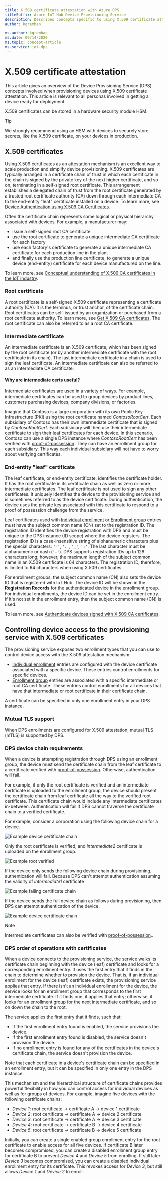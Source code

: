 ```yaml
---
title: X.509 certificate attestation with Azure DPS
titleSuffix: Azure IoT Hub Device Provisioning Service
description: Describes concepts specific to using X.509 certificate attestation with Device Provisioning Service (DPS) and IoT Hub
author: kgremban

ms.author: kgremban
ms.date: 09/14/2020
ms.topic: concept-article
ms.service: iot-dps
---
```


# X.509 certificate attestation

This article gives an overview of the Device Provisioning Service (DPS) concepts involved when provisioning devices using X.509 certificate attestation. This article is relevant to all personas involved in getting a device ready for deployment.

X.509 certificates can be stored in a hardware security module HSM.

> [!TIP]
> We strongly recommend using an HSM with devices to securely store secrets, like the X.509 certificate, on your devices in production.

## X.509 certificates

Using X.509 certificates as an attestation mechanism is an excellent way to scale production and simplify device provisioning. X.509 certificates are typically arranged in a certificate chain of trust in which each certificate in the chain is signed by the private key of the next higher certificate, and so on, terminating in a self-signed root certificate. This arrangement establishes a delegated chain of trust from the root certificate generated by a trusted root certificate authority (CA) down through each intermediate CA to the end-entity "leaf" certificate installed on a device. To learn more, see [Device Authentication using X.509 CA Certificates](../iot-hub/iot-hub-x509ca-overview.md). 

Often the certificate chain represents some logical or physical hierarchy associated with devices. For example, a manufacturer may:

- issue a self-signed root CA certificate
- use the root certificate to generate a unique intermediate CA certificate for each factory
- use each factory's certificate to generate a unique intermediate CA certificate for each production line in the plant
- and finally use the production line certificate, to generate a unique device (end-entity) certificate for each device manufactured on the line.

To learn more, see [Conceptual understanding of X.509 CA certificates in the IoT industry](../iot-hub/iot-hub-x509ca-concept.md). 

### Root certificate

A root certificate is a self-signed X.509 certificate representing a certificate authority (CA). It is the terminus, or trust anchor, of the certificate chain. Root certificates can be self-issued by an organization or purchased from a root certificate authority. To learn more, see [Get X.509 CA certificates](../iot-hub/tutorial-x509-scripts.md). The root certificate can also be referred to as a root CA certificate.

### Intermediate certificate

An intermediate certificate is an X.509 certificate, which has been signed by the root certificate (or by another intermediate certificate with the root certificate in its chain). The last intermediate certificate in a chain is used to sign the leaf certificate. An intermediate certificate can also be referred to as an intermediate CA certificate.

#### Why are intermediate certs useful?

Intermediate certificates are used in a variety of ways. For example, intermediate certificates can be used to group devices by product lines, customers purchasing devices, company divisions, or factories. 

Imagine that Contoso is a large corporation with its own Public Key Infrastructure (PKI) using the root certificate named *ContosoRootCert*. Each subsidiary of Contoso has their own intermediate certificate that is signed by *ContosoRootCert*. Each subsidiary will then use their intermediate certificate to sign their leaf certificates for each device. In this scenario, Contoso can use a single DPS instance where *ContosoRootCert* has been verified with [proof-of-possession](./how-to-verify-certificates.md). They can have an enrollment group for each subsidiary. This way each individual subsidiary will not have to worry about verifying certificates.

### End-entity "leaf" certificate

The leaf certificate, or end-entity certificate, identifies the certificate holder. It has the root certificate in its certificate chain as well as zero or more intermediate certificates. The leaf certificate is not used to sign any other certificates. It uniquely identifies the device to the provisioning service and is sometimes referred to as the device certificate. During authentication, the device uses the private key associated with this certificate to respond to a proof of possession challenge from the service.

Leaf certificates used with [Individual enrollment](./concepts-service.md#individual-enrollment) or [Enrollment group](./concepts-service.md#enrollment-group) entries must have the subject common name (CN) set to the registration ID. The registration ID identifies the device registration with DPS and must be unique to the DPS instance (ID scope) where the device registers. The registration ID is a case-insensitive string of alphanumeric characters plus the special characters: `'-'`, `'.'`, `'_'`, `':'`. The last character must be alphanumeric or dash (`'-'`). DPS supports registration IDs up to 128 characters long; however, the maximum length of the subject common name in an X.509 certificate is 64 characters. The registration ID, therefore, is limited to 64 characters when using X.509 certificates.

For enrollment groups, the subject common name (CN) also sets the device ID that is registered with IoT Hub. The device ID will be shown in the **Registration Records** for the authenticated device in the enrollment group. For individual enrollments, the device ID can be set in the enrollment entry. If it's not set in the enrollment entry, then the subject common name (CN) is used.

To learn more, see [Authenticate devices signed with X.509 CA certificates](../iot-hub/iot-hub-x509ca-overview.md#authenticate-devices-signed-with-x509-ca-certificates).

## Controlling device access to the provisioning service with X.509 certificates

The provisioning service exposes two enrollment types that you can use to control device access with the X.509 attestation mechanism:  

- [Individual enrollment](./concepts-service.md#individual-enrollment) entries are configured with the device certificate associated with a specific device. These entries control enrollments for specific devices.
- [Enrollment group](./concepts-service.md#enrollment-group) entries are associated with a specific intermediate or root CA certificate. These entries control enrollments for all devices that have that intermediate or root certificate in their certificate chain.

A certificate can be specified in only one enrollment entry in your DPS instance.

### Mutual TLS support

When DPS enrollments are configured for X.509 attestation, mutual TLS (mTLS) is supported by DPS.

### DPS device chain requirements

When a device is attempting registration through DPS using an enrollment group, the device must send the certificate chain from the leaf certificate to a certificate verified with [proof-of-possession](how-to-verify-certificates.md). Otherwise, authentication will fail.

For example, if only the root certificate is verified and an intermediate certificate is uploaded to the enrollment group, the device should present the certificate chain from leaf certificate all the way to the verified root certificate. This certificate chain would include any intermediate certificates in-between. Authentication will fail if DPS cannot traverse the certificate chain to a verified certificate.

For example, consider a corporation using the following device chain for a device.

![Example device certificate chain](./media/concepts-x509-attestation/example-device-cert-chain.png) 

Only the root certificate is verified, and *intermediate2* certificate is uploaded on the enrollment group.

![Example root verified](./media/concepts-x509-attestation/example-root-verified.png) 

If the device only sends the following device chain during provisioning, authentication will fail. Because DPS can't attempt authentication assuming the validity of *intermediate1* certificate

![Example failing certificate chain](./media/concepts-x509-attestation/example-fail-cert-chain.png) 

If the device sends the full device chain as follows during provisioning, then DPS can attempt authentication of the device.

![Example device certificate chain](./media/concepts-x509-attestation/example-device-cert-chain.png) 

> [!NOTE]
> Intermediate certificates can also be verified with [proof-of-possession](how-to-verify-certificates.md)..

### DPS order of operations with certificates

When a device connects to the provisioning service, the service walks its certificate chain beginning with the device (leaf) certificate and looks for a corresponding enrollment entry. It uses the first entry that it finds in the chain to determine whether to provision the device. That is, if an individual enrollment for the device (leaf) certificate exists, the provisioning service applies that entry. If there isn't an individual enrollment for the device, the service looks for an enrollment group that corresponds to the first intermediate certificate. If it finds one, it applies that entry; otherwise, it looks for an enrollment group for the next intermediate certificate, and so on down the chain to the root.  

The service applies the first entry that it finds, such that:

- If the first enrollment entry found is enabled, the service provisions the device.
- If the first enrollment entry found is disabled, the service doesn't provision the device.  
- If no enrollment entry is found for any of the certificates in the device's certificate chain, the service doesn't provision the device.

Note that each certificate in a device's certificate chain can be specified in an enrollment entry, but it can be specified in only one entry in the DPS instance.

This mechanism and the hierarchical structure of certificate chains provides powerful flexibility in how you can control access for individual devices as well as for groups of devices. For example, imagine five devices with the following certificate chains:

- *Device 1*: root certificate -> certificate A -> device 1 certificate
- *Device 2*: root certificate -> certificate A -> device 2 certificate
- *Device 3*: root certificate -> certificate A -> device 3 certificate
- *Device 4*: root certificate -> certificate B -> device 4 certificate
- *Device 5*: root certificate -> certificate B -> device 5 certificate

Initially, you can create a single enabled group enrollment entry for the root certificate to enable access for all five devices. If certificate B later becomes compromised, you can create a disabled enrollment group entry for certificate B to prevent *Device 4* and *Device 5* from enrolling. If still later *Device 3* becomes compromised, you can create a disabled individual enrollment entry for its certificate. This revokes access for *Device 3*, but still allows *Device 1* and *Device 2* to enroll.
